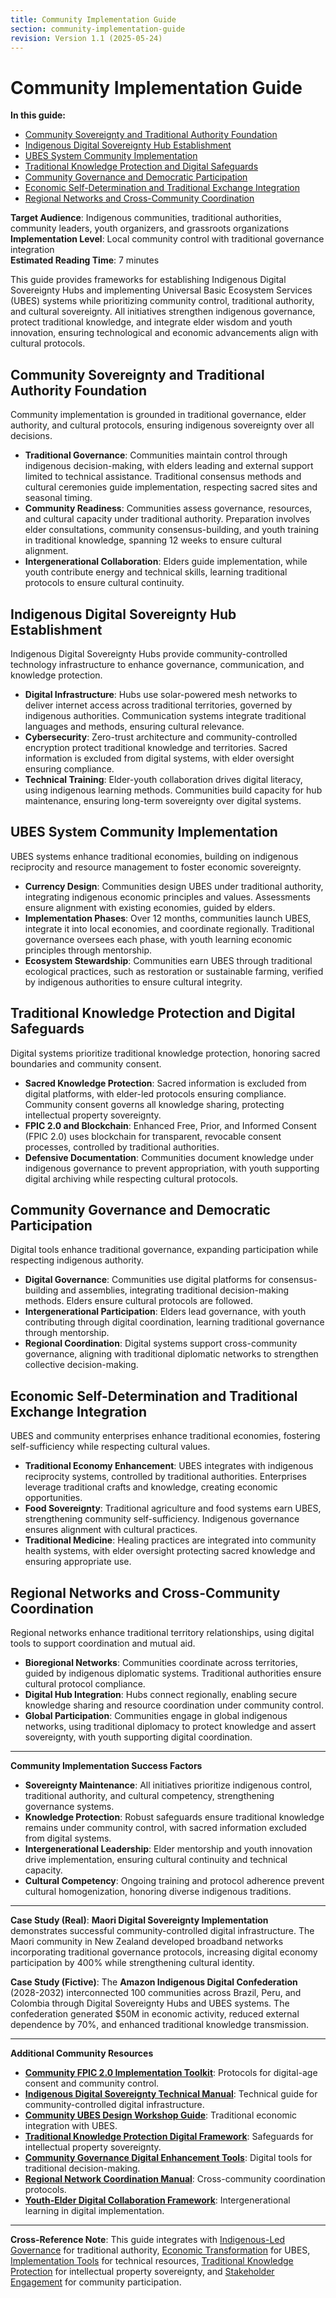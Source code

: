 ```yaml
---
title: Community Implementation Guide
section: community-implementation-guide
revision: Version 1.1 (2025-05-24)
---
```


# Community Implementation Guide

**In this guide:**
- [Community Sovereignty and Traditional Authority Foundation](#community-sovereignty-traditional-authority-foundation)
- [Indigenous Digital Sovereignty Hub Establishment](#indigenous-digital-sovereignty-hub-establishment)
- [UBES System Community Implementation](#ubes-system-community-implementation)
- [Traditional Knowledge Protection and Digital Safeguards](#traditional-knowledge-protection-digital-safeguards)
- [Community Governance and Democratic Participation](#community-governance-democratic-participation)
- [Economic Self-Determination and Traditional Exchange Integration](#economic-self-determination-traditional-exchange)
- [Regional Networks and Cross-Community Coordination](#regional-networks-cross-community-coordination)

**Target Audience**: Indigenous communities, traditional authorities, community leaders, youth organizers, and grassroots organizations  
**Implementation Level**: Local community control with traditional governance integration  
**Estimated Reading Time**: 7 minutes  

This guide provides frameworks for establishing Indigenous Digital Sovereignty Hubs and implementing Universal Basic Ecosystem Services (UBES) systems while prioritizing community control, traditional authority, and cultural sovereignty. All initiatives strengthen indigenous governance, protect traditional knowledge, and integrate elder wisdom and youth innovation, ensuring technological and economic advancements align with cultural protocols.

## <a id="community-sovereignty-traditional-authority-foundation"></a>Community Sovereignty and Traditional Authority Foundation

Community implementation is grounded in traditional governance, elder authority, and cultural protocols, ensuring indigenous sovereignty over all decisions.

- **Traditional Governance**: Communities maintain control through indigenous decision-making, with elders leading and external support limited to technical assistance. Traditional consensus methods and cultural ceremonies guide implementation, respecting sacred sites and seasonal timing.
- **Community Readiness**: Communities assess governance, resources, and cultural capacity under traditional authority. Preparation involves elder consultations, community consensus-building, and youth training in traditional knowledge, spanning 12 weeks to ensure cultural alignment.
- **Intergenerational Collaboration**: Elders guide implementation, while youth contribute energy and technical skills, learning traditional protocols to ensure cultural continuity.

## <a id="indigenous-digital-sovereignty-hub-establishment"></a>Indigenous Digital Sovereignty Hub Establishment

Indigenous Digital Sovereignty Hubs provide community-controlled technology infrastructure to enhance governance, communication, and knowledge protection.

- **Digital Infrastructure**: Hubs use solar-powered mesh networks to deliver internet access across traditional territories, governed by indigenous authorities. Communication systems integrate traditional languages and methods, ensuring cultural relevance.
- **Cybersecurity**: Zero-trust architecture and community-controlled encryption protect traditional knowledge and territories. Sacred information is excluded from digital systems, with elder oversight ensuring compliance.
- **Technical Training**: Elder-youth collaboration drives digital literacy, using indigenous learning methods. Communities build capacity for hub maintenance, ensuring long-term sovereignty over digital systems.

## <a id="ubes-system-community-implementation"></a>UBES System Community Implementation

UBES systems enhance traditional economies, building on indigenous reciprocity and resource management to foster economic sovereignty.

- **Currency Design**: Communities design UBES under traditional authority, integrating indigenous economic principles and values. Assessments ensure alignment with existing economies, guided by elders.
- **Implementation Phases**: Over 12 months, communities launch UBES, integrate it into local economies, and coordinate regionally. Traditional governance oversees each phase, with youth learning economic principles through mentorship.
- **Ecosystem Stewardship**: Communities earn UBES through traditional ecological practices, such as restoration or sustainable farming, verified by indigenous authorities to ensure cultural integrity.

## <a id="traditional-knowledge-protection-digital-safeguards"></a>Traditional Knowledge Protection and Digital Safeguards

Digital systems prioritize traditional knowledge protection, honoring sacred boundaries and community consent.

- **Sacred Knowledge Protection**: Sacred information is excluded from digital platforms, with elder-led protocols ensuring compliance. Community consent governs all knowledge sharing, protecting intellectual property sovereignty.
- **FPIC 2.0 and Blockchain**: Enhanced Free, Prior, and Informed Consent (FPIC 2.0) uses blockchain for transparent, revocable consent processes, controlled by traditional authorities.
- **Defensive Documentation**: Communities document knowledge under indigenous governance to prevent appropriation, with youth supporting digital archiving while respecting cultural protocols.

## <a id="community-governance-democratic-participation"></a>Community Governance and Democratic Participation

Digital tools enhance traditional governance, expanding participation while respecting indigenous authority.

- **Digital Governance**: Communities use digital platforms for consensus-building and assemblies, integrating traditional decision-making methods. Elders ensure cultural protocols are followed.
- **Intergenerational Participation**: Elders lead governance, with youth contributing through digital coordination, learning traditional governance through mentorship.
- **Regional Coordination**: Digital systems support cross-community governance, aligning with traditional diplomatic networks to strengthen collective decision-making.

## <a id="economic-self-determination-traditional-exchange"></a>Economic Self-Determination and Traditional Exchange Integration

UBES and community enterprises enhance traditional economies, fostering self-sufficiency while respecting cultural values.

- **Traditional Economy Enhancement**: UBES integrates with indigenous reciprocity systems, controlled by traditional authorities. Enterprises leverage traditional crafts and knowledge, creating economic opportunities.
- **Food Sovereignty**: Traditional agriculture and food systems earn UBES, strengthening community self-sufficiency. Indigenous governance ensures alignment with cultural practices.
- **Traditional Medicine**: Healing practices are integrated into community health systems, with elder oversight protecting sacred knowledge and ensuring appropriate use.

## <a id="regional-networks-cross-community-coordination"></a>Regional Networks and Cross-Community Coordination

Regional networks enhance traditional territory relationships, using digital tools to support coordination and mutual aid.

- **Bioregional Networks**: Communities coordinate across territories, guided by indigenous diplomatic systems. Traditional authorities ensure cultural protocol compliance.
- **Digital Hub Integration**: Hubs connect regionally, enabling secure knowledge sharing and resource coordination under community control.
- **Global Participation**: Communities engage in global indigenous networks, using traditional diplomacy to protect knowledge and assert sovereignty, with youth supporting digital coordination.

---

**Community Implementation Success Factors**

- **Sovereignty Maintenance**: All initiatives prioritize indigenous control, traditional authority, and cultural competency, strengthening governance systems.
- **Knowledge Protection**: Robust safeguards ensure traditional knowledge remains under community control, with sacred information excluded from digital systems.
- **Intergenerational Leadership**: Elder mentorship and youth innovation drive implementation, ensuring cultural continuity and technical capacity.
- **Cultural Competency**: Ongoing training and protocol adherence prevent cultural homogenization, honoring diverse indigenous traditions.

---

**Case Study (Real)**: **Maori Digital Sovereignty Implementation** demonstrates successful community-controlled digital infrastructure. The Maori community in New Zealand developed broadband networks incorporating traditional governance protocols, increasing digital economy participation by 400% while strengthening cultural identity.

**Case Study (Fictive)**: The **Amazon Indigenous Digital Confederation** (2028-2032) interconnected 100 communities across Brazil, Peru, and Colombia through Digital Sovereignty Hubs and UBES systems. The confederation generated $50M in economic activity, reduced external dependence by 70%, and enhanced traditional knowledge transmission.

---

**Additional Community Resources**

- **[Community FPIC 2.0 Implementation Toolkit](/framework/tools/biodiversity/community-fpic-toolkit-en.pdf)**: Protocols for digital-age consent and community control.
- **[Indigenous Digital Sovereignty Technical Manual](/framework/tools/biodiversity/indigenous-digital-sovereignty-manual-en.pdf)**: Technical guide for community-controlled digital infrastructure.
- **[Community UBES Design Workshop Guide](/framework/tools/biodiversity/community-ubes-workshop-guide-en.pdf)**: Traditional economic integration with UBES.
- **[Traditional Knowledge Protection Digital Framework](/framework/tools/biodiversity/traditional-knowledge-digital-protection-en.pdf)**: Safeguards for intellectual property sovereignty.
- **[Community Governance Digital Enhancement Tools](/framework/tools/biodiversity/community-governance-digital-tools-en.pdf)**: Digital tools for traditional decision-making.
- **[Regional Network Coordination Manual](/framework/tools/biodiversity/regional-network-coordination-manual-en.pdf)**: Cross-community coordination protocols.
- **[Youth-Elder Digital Collaboration Framework](/framework/tools/biodiversity/youth-elder-digital-collaboration-en.pdf)**: Intergenerational learning in digital implementation.

---

**Cross-Reference Note**: This guide integrates with [Indigenous-Led Governance](/framework/docs/implementation/biodiversity#03-core-pillars-indigenous) for traditional authority, [Economic Transformation](/framework/docs/implementation/biodiversity#03-core-pillars-economic) for UBES, [Implementation Tools](/framework/docs/implementation/biodiversity#12-implementation-tools) for technical resources, [Traditional Knowledge Protection](/framework/docs/implementation/biodiversity#traditional-knowledge-protection-repatriation) for intellectual property sovereignty, and [Stakeholder Engagement](/framework/docs/implementation/biodiversity#06-stakeholder-engagement) for community participation.
